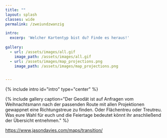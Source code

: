 ```yaml
---
title: ""
layout: splash
classes: wide
permalink: /zweiundzwanzig

intro:
  excerp: 'Welcher Kartentyp bist du? Finde es heraus!'
  
gallery: 
  - url: /assets/images/all.gif
    image_path: /assets/images/all.gif
  - url: /assets/images/map_projections.png
    image_path: /assets/images/map_projections.png


---
```



{% include intro id="intro" type="center" %}

{% include gallery caption="Der Geodät ist auf Anfragen vom Weihnachtsmann nach der passenden Route mit allen Projektionen gewappnet eine Richtungstreue zu finden. Oder Flächentreu oder Treutreu. Was eure Wahl für euch und die Feiertage bedeutet könnt ihr anschließend der Übersicht entnehmen." %}

https://www.jasondavies.com/maps/transition/
